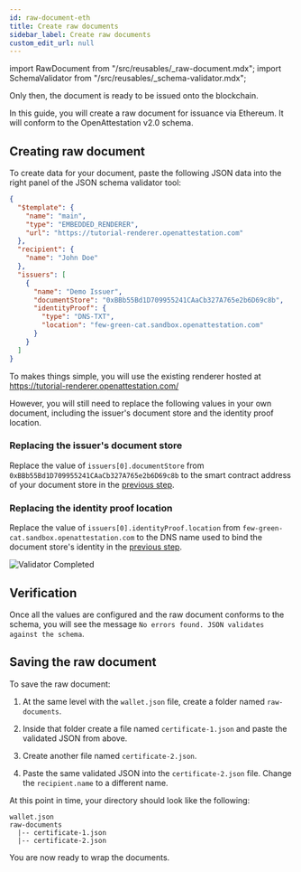 ```yaml
---
id: raw-document-eth
title: Create raw documents
sidebar_label: Create raw documents
custom_edit_url: null
---
```


import RawDocument from "/src/reusables/_raw-document.mdx";
import SchemaValidator from "/src/reusables/_schema-validator.mdx";

<RawDocument />

Only then, the document is ready to be issued onto the blockchain.

In this guide, you will create a raw document for issuance via Ethereum. It will conform to the OpenAttestation v2.0 schema.

<SchemaValidator />

## Creating raw document

To create data for your document, paste the following JSON data into the right panel of the JSON schema validator tool:

```json
{
  "$template": {
    "name": "main",
    "type": "EMBEDDED_RENDERER",
    "url": "https://tutorial-renderer.openattestation.com"
  },
  "recipient": {
    "name": "John Doe"
  },
  "issuers": [
    {
      "name": "Demo Issuer",
      "documentStore": "0xBBb55Bd1D709955241CAaCb327A765e2b6D69c8b",
      "identityProof": {
        "type": "DNS-TXT",
        "location": "few-green-cat.sandbox.openattestation.com"
      }
    }
  ]
}
```

To makes things simple, you will use the existing renderer  hosted at https://tutorial-renderer.openattestation.com/ 

However, you will still need to replace the following values in your own document, including the issuer's document store and the identity proof location.

### Replacing the issuer's document store

Replace the value of `issuers[0].documentStore` from `0xBBb55Bd1D709955241CAaCb327A765e2b6D69c8b` to the smart contract address of your document store in the [previous step](/docs/ethereum-section/document-store).

### Replacing the identity proof location

Replace the value of `issuers[0].identityProof.location` from `few-green-cat.sandbox.openattestation.com` to the DNS name used to bind the document store's identity in the [previous step](/docs/ethereum-section/dns-proof).

![Validator Completed](/docs/ethereum-section/document-data/validator-completed.png)


## Verification
Once all the values are configured and the raw document conforms to the schema, you will see the message `No errors found. JSON validates against the schema`.

## Saving the raw document
To save the raw document:

1. At the same level with the `wallet.json` file, create a folder named `raw-documents`. 

2. Inside that folder create a file named `certificate-1.json` and paste the validated JSON from above.

3. Create another file named `certificate-2.json`. 

4. Paste the same validated JSON into the `certificate-2.json` file. Change the `recipient.name` to a different name.

  At this point in time, your directory should look like the following:

  ```text
  wallet.json
  raw-documents
    |-- certificate-1.json
    |-- certificate-2.json
  ```

  You are now ready to wrap the documents.
